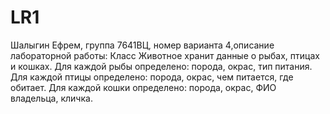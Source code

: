 # LR1
Шалыгин Ефрем, группа 7641ВЦ, номер варианта 4,описание лабораторной работы:
Класс Животное хранит данные о рыбах, птицах и кошках. Для каждой рыбы
определено: порода, окрас, тип питания. Для каждой птицы определено:
порода, окрас, чем питается, где обитает. Для каждой кошки определено:
порода, окрас, ФИО владельца, кличка.
